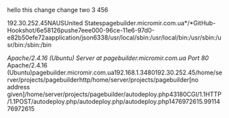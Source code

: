 hello
this change
change two
3
456

192.30.252.45NAUSUnited Statespagebuilder.micromir.com.ua*/*GitHub-Hookshot/6e58126pushe7eee000-96ce-11e6-97d0-e82b50efe72aapplication/json6338/usr/local/sbin:/usr/local/bin:/usr/sbin:/usr/bin:/sbin:/bin<address>Apache/2.4.16 (Ubuntu) Server at pagebuilder.micromir.com.ua Port 80</address>
Apache/2.4.16 (Ubuntu)pagebuilder.micromir.com.ua192.168.1.3480192.30.252.45/home/server/projects/pagebuilderhttp/home/server/projects/pagebuilder[no address given]/home/server/projects/pagebuilder/autodeploy.php43180CGI/1.1HTTP/1.1POST/autodeploy.php/autodeploy.php/autodeploy.php1476972615.9911476972615                                                                                                                                                          

